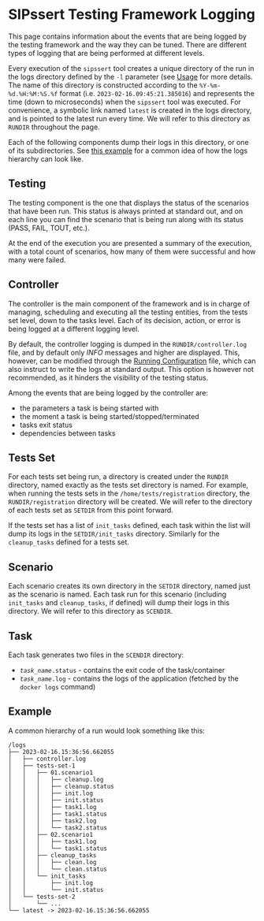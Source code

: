 # SIPssert Testing Framework Logging

This page contains information about the events that are being logged by the
testing framework and the way they can be tuned. There are different types of
logging that are being performed at different levels.

Every execution of the `sipssert` tool creates a unique directory of the run
in the logs directory defined by the `-l` parameter (see
[Usage](../README.md#usage) for more details. The name of this directory is
constructed according to the `%Y-%m-%d.%H:%M:%S.%f` format (i.e.
`2023-02-16.09:45:21.385016`) and represents the time (down to microseconds)
when the `sipssert` tool was executed. For convenience, a symbolic link named
`latest` is created in the logs directory, and is pointed to the latest run
every time. We will refer to this directory as `RUNDIR` throughout the page.

Each of the following components dump their logs in this directory, or one of
its subdirectories. See [this example](#example) for a common idea of how the
logs hierarchy can look like.

## Testing

The testing component is the one that displays the status of the scenarios that
have been run. This status is always printed at standard out, and on each line
you can find the scenario that is being run along with its status (PASS, FAIL,
TOUT, etc.).

At the end of the execution you are presented a summary of the execution, with
a total count of scenarios, how many of them were successful and how many were
failed.

## Controller

The controller is the main component of the framework and is in charge of
managing, scheduling and executing all the testing entities, from the tests set
level, down to the tasks level. Each of its decision, action, or error is being
logged at a different logging level.

By default, the controller logging is dumped in the `RUNDIR/controller.log`
file, and by default only *INFO* messages and higher are displayed. This,
however, can be modified through the [Running
Configuration](docs/config/run.md) file, which can also instruct to write
the logs at standard output. This option is however not recommended, as it
hinders the visibility of the testing status. 

Among the events that are being logged by the controller are:
 * the parameters a task is being started with
 * the moment a task is being started/stopped/terminated
 * tasks exit status
 * dependencies between tasks

## Tests Set

For each tests set being run, a directory is created under the `RUNDIR`
directory, named exactly as the tests set directory is named. For example, when
running the tests sets in the `/home/tests/registration` directory, the
`RUNDIR/registration` directory will be created. We will refer to the directory
of each tests set as `SETDIR` from this point forward.

If the tests set has a list of `init_tasks` defined, each task within the list
will dump its logs in the `SETDIR/init_tasks` directory. Similarly for the
`cleanup_tasks` defined for a tests set.

## Scenario

Each scenario creates its own directory in the `SETDIR` directory, named just
as the scenario is named. Each task run for this scenario (including
`init_tasks` and `cleanup_tasks`, if defined) will dump their logs in this
directory. We will refer to this directory as `SCENDIR`.

## Task

Each task generates two files in the `SCENDIR` directory:
* *`task_name`*`.status` - contains the exit code of the task/container
* *`task_name`*`.log` - contains the logs of the application (fetched by the
`docker logs` command)

## Example

A common hierarchy of a run would look something like this:
```
/logs
├── 2023-02-16.15:36:56.662055
│   ├── controller.log
│   ├── tests-set-1
│   │   ├── 01.scenario1
│   │   │   ├── cleanup.log
│   │   │   ├── cleanup.status
│   │   │   ├── init.log
│   │   │   ├── init.status
│   │   │   ├── task1.log
│   │   │   ├── task1.status
│   │   │   ├── task2.log
│   │   │   └── task2.status
│   │   ├── 02.scenario1
│   │   │   ├── task1.log
│   │   │   └── task1.status
│   │   ├── cleanup_tasks
│   │   │   ├── clean.log
│   │   │   └── clean.status
│   │   └── init_tasks
│   │       ├── init.log
│   │       └── init.status
│   └── tests-set-2
│       └── ...
└── latest -> 2023-02-16.15:36:56.662055
```
